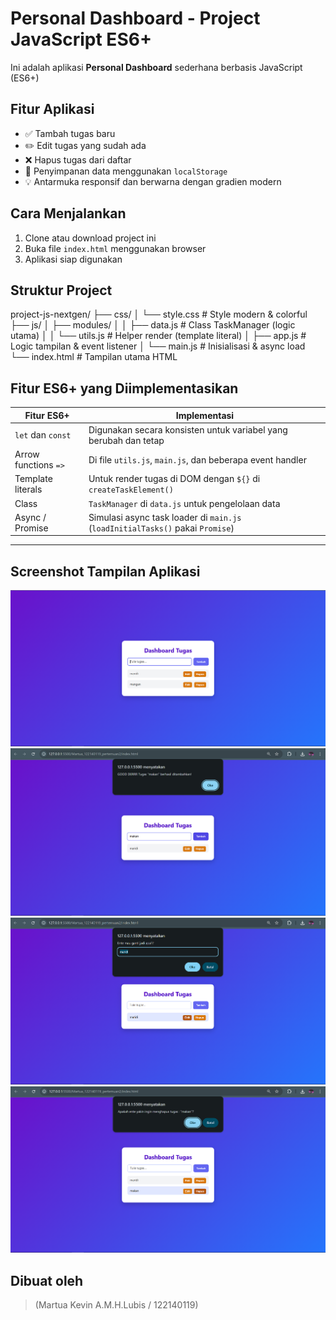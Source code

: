 #  Personal Dashboard - Project JavaScript ES6+

Ini adalah aplikasi **Personal Dashboard** sederhana berbasis JavaScript (ES6+) 

##  Fitur Aplikasi

- ✅ Tambah tugas baru
- ✏️ Edit tugas yang sudah ada
- ❌ Hapus tugas dari daftar
- 💾 Penyimpanan data menggunakan `localStorage`
- 💡 Antarmuka responsif dan berwarna dengan gradien modern


## Cara Menjalankan

1. Clone atau download project ini
2. Buka file `index.html` menggunakan browser
3. Aplikasi siap digunakan


##  Struktur Project

project-js-nextgen/
├── css/
│   └── style.css            # Style modern & colorful
├── js/
│   ├── modules/
│   │   ├── data.js          # Class TaskManager (logic utama)
│   │   └── utils.js         # Helper render (template literal)
│   ├── app.js               # Logic tampilan & event listener
│   └── main.js              # Inisialisasi & async load
└── index.html               # Tampilan utama HTML


## Fitur ES6+ yang Diimplementasikan

| Fitur ES6+                 | Implementasi                                                                 |
|---------------------------|------------------------------------------------------------------------------|
| `let` dan `const`         | Digunakan secara konsisten untuk variabel yang berubah dan tetap             |
| Arrow functions `=>`      | Di file `utils.js`, `main.js`, dan beberapa event handler                    |
| Template literals         | Untuk render tugas di DOM dengan `${}` di `createTaskElement()`             |
| Class                     | `TaskManager` di `data.js` untuk pengelolaan data                            |
| Async / Promise           | Simulasi async task loader di `main.js` (`loadInitialTasks()` pakai `Promise`) |

---

## Screenshot Tampilan Aplikasi

![Home Page](./ss1.png)
![Menambahkan Task](./ss2.png)
![Edit Task](./ss3.png)
![Hapus Task](./ss4.png)

## Dibuat oleh
> (Martua Kevin A.M.H.Lubis / 122140119)
